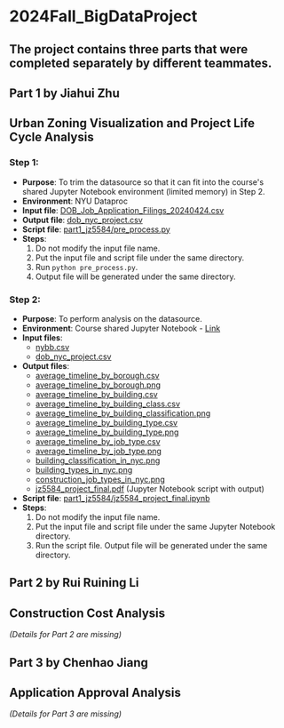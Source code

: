 # 2024Fall_BigDataProject

## The project contains three parts that were completed separately by different teammates.

## Part 1 by Jiahui Zhu
## Urban Zoning Visualization and Project Life Cycle Analysis

### Step 1:

- **Purpose**: To trim the datasource so that it can fit into the course's shared Jupyter Notebook environment (limited memory) in Step 2.
- **Environment**: NYU Dataproc
- **Input file**: [DOB_Job_Application_Filings_20240424.csv](https://drive.google.com/file/d/10iKs7pfTqVXpMk9xTDbXLeADR9kJSIF6/view?usp=drive_link)
- **Output file**: [dob_nyc_project.csv](https://drive.google.com/file/d/1VsRhWrJeVmfhZQ_-AwLq4URs8bRgCisO/view?usp=drive_link)
- **Script file**: [part1_jz5584/pre_process.py](https://github.com/jch0212/2024Fall_BigDataProject/blob/main/part1_jz5584/pre_process.py)
- **Steps**:
  1. Do not modify the input file name.
  2. Put the input file and script file under the same directory.
  3. Run `python pre_process.py`.
  4. Output file will be generated under the same directory.

### Step 2:

- **Purpose**: To perform analysis on the datasource.
- **Environment**: Course shared Jupyter Notebook - [Link](https://csgy-6513-spring.rcnyu.org/user/jz5584/tree/jz5584_project)
- **Input files**:
  - [nybb.csv](https://drive.google.com/file/d/1VsRhWrJeVmfhZQ_-AwLq4URs8bRgCisO/view?usp=drive_link)
  - [dob_nyc_project.csv](https://drive.google.com/drive/folders/1skDuhQt2xQXZehsV7X0nEeWBx2AoVBAS?usp=sharing/output/dob_nyc_project.csv)
- **Output files**:
  - [average_timeline_by_borough.csv](https://drive.google.com/file/d/1hsyFO_iinYafyHNP_OSyguimVoXeTr-4/view?usp=drive_link)
  - [average_timeline_by_borough.png](https://drive.google.com/file/d/1fxD2DlLMvqHcZ61_bNYJ9fYog1Xhe8-n/view?usp=drive_link)
  - [average_timeline_by_building.csv](https://drive.google.com/file/d/1jFdwe_2iWfUNwRyQ-0qHxNnoBVFD8DFD/view?usp=drive_link)
  - [average_timeline_by_building_class.csv](https://drive.google.com/file/d/1MzQ0_eyLIH63VtUT3jXOusGyDUofaLqr/view?usp=drive_link)
  - [average_timeline_by_building_classification.png](https://drive.google.com/file/d/1MzQ0_eyLIH63VtUT3jXOusGyDUofaLqr/view?usp=drive_link)
  - [average_timeline_by_building_type.csv](https://drive.google.com/file/d/1dJVBRxbpaqQtpzmFv8MW0xb-tvGaQxfg/view?usp=drive_link)
  - [average_timeline_by_building_type.png](https://drive.google.com/file/d/12Ve8_qAdKYB-F16fgL-gHHcCOgYRE6Jq/view?usp=drive_link)
  - [average_timeline_by_job_type.csv](https://drive.google.com/file/d/1wseqkzQOEunkl6Mi8t9CPtr75YemEW3K/view?usp=drive_link)
  - [average_timeline_by_job_type.png](https://drive.google.com/file/d/1dzNZp1hDePme5WXRP8t6GY1tPxE_FgIz/view?usp=drive_link)
  - [building_classification_in_nyc.png](https://drive.google.com/file/d/1OuQ-gPHpcZKEKn3ROx0dsY-UzR3X-xqk/view?usp=drive_link)
  - [building_types_in_nyc.png](https://drive.google.com/file/d/1VOdux-ypDK1OJnFUwv5zDagUm-hMMxQV/view?usp=drive_link)
  - [construction_job_types_in_nyc.png](https://drive.google.com/file/d/1TObFhSVmJxguXS0S_oi4oEGlCuPJT_n6/view?usp=drive_link)
  - [jz5584_project_final.pdf](https://drive.google.com/file/d/1yu5ikvI1pOaMFCrLVDWcNvgXx-mXPgOL/view?usp=drive_link) (Jupyter Notebook script with output)
- **Script file**: [part1_jz5584/jz5584_project_final.ipynb](https://github.com/jch0212/2024Fall_BigDataProject/blob/main/part1_jz5584/jz5584_project.ipynb)
- **Steps**:
  1. Do not modify the input file name.
  2. Put the input file and script file under the same Jupyter Notebook directory.
  3. Run the script file. Output file will be generated under the same directory.

## Part 2 by Rui Ruining Li
## Construction Cost Analysis

*(Details for Part 2 are missing)*

## Part 3 by Chenhao Jiang
## Application Approval Analysis

*(Details for Part 3 are missing)*
